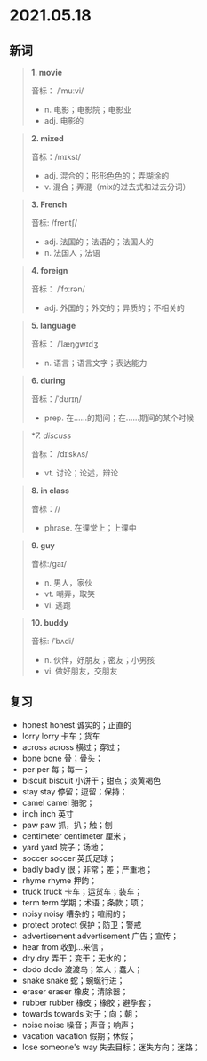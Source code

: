 # 2021.05.18

## 新词

> **1. movie**
> 
> 音标： /ˈmuːvi/
>
> - n. 电影；电影院；电影业
> - adj. 电影的





> **2. mixed**
>
> 音标：/mɪkst/
>
> - adj. 混合的；形形色色的；弄糊涂的
> - v. 混合；弄混（mix的过去式和过去分词）






> **3. French**
>
> 音标:  /frentʃ/
>
> - adj. 法国的；法语的；法国人的
> - n. 法国人；法语




> **4. foreign**
>
> 音标： /ˈfɔːrən/
>
> - adj. 外国的；外交的；异质的；不相关的







> **5. language**
>
> 音标： /ˈlæŋɡwɪdʒ
>
> - n. 语言；语言文字；表达能力




> **6. during**
>
> 音标：/ˈdʊrɪŋ/
>
> - prep. 在…...的期间；在......期间的某个时候



> **7. discuss*
>
> 音标： /dɪˈskʌs/
>
> - vt. 讨论；论述，辩论






> **8. in class**
>
> 音标：//
>
> - phrase. 在课堂上；上课中





> **9. guy**
>
> 音标:/ɡaɪ/
>
> - n. 男人，家伙
> - vt. 嘲弄，取笑
> - vi. 逃跑






> **10. buddy**
>
> 音标: /ˈbʌdi/
>
> - n. 伙伴，好朋友；密友；小男孩
> - vi. 做好朋友，交朋友



## 复习

- honest honest 诚实的；正直的
- lorry lorry 卡车；货车
- across across 横过；穿过；
- bone bone 骨；骨头；
- per per 每；每一；
- biscuit biscuit 小饼干；甜点；淡黄褐色
- stay stay 停留；逗留；保持；
- camel camel 骆驼；
- inch inch 英寸
- paw paw 抓，扒；触；刨
- centimeter centimeter 厘米；
- yard yard 院子；场地；
- soccer soccer 英氏足球；
- badly badly 很；非常；差；严重地；
- rhyme rhyme 押韵；
- truck truck 卡车；运货车；装车；
- term term 学期；术语；条款；项；
- noisy noisy 嘈杂的；喧闹的；
- protect protect 保护；防卫；警戒
- advertisement advertisement 广告；宣传；
- hear from 收到...来信；
- dry dry 弄干；变干；无水的；
- dodo dodo 渡渡鸟；笨人；蠢人；
- snake snake 蛇；蜿蜒行进；
- eraser eraser 橡皮；清除器；
- rubber rubber 橡皮；橡胶；避孕套；
- towards towards 对于；向；朝；
- noise noise 噪音；声音；响声；
- vacation vacation 假期；休假； 
- lose someone's way 失去目标；迷失方向；迷路；
